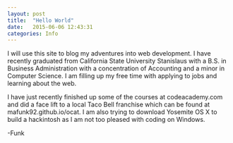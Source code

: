 ```yaml
---
layout: post
title:  "Hello World"
date:   2015-06-06 12:43:31
categories: Info
---
```

 I will use this site to blog my adventures into web development. I have recently graduated from California State University Stanislaus with a  B.S. in Business Administration with a concentration of Accounting and a minor in Computer Science. I am filling up my free time with applying to jobs and learning about the web.

 I have just recently finished up some of the courses at codeacademy.com and did a face lift to a local Taco Bell franchise which can be found at mafunk92.github.io/ocat. I am also trying to download Yosemite OS X to build a hackintosh as I am  not too pleased with coding on Windows.

 -Funk
